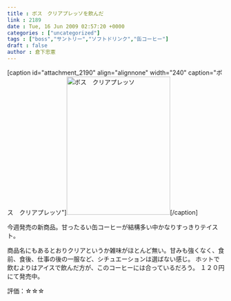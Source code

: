 ```yaml
---
title : ボス　クリアプレッソを飲んだ
link : 2189
date : Tue, 16 Jun 2009 02:57:20 +0000
categories : ["uncategorized"]
tags : ["boss","サントリー","ソフトドリンク","缶コーヒー"]
draft : false
author : 倉下忠憲
---
```


[caption id="attachment_2190" align="alignnone" width="240" caption="ボス　クリアプレッソ"]<img src="https://rashita.net/blog/wp-content/uploads/2009/06/090616_07350001.jpg" alt="ボス　クリアプレッソ" title="ボス　クリアプレッソ" width="240" height="320" class="size-full wp-image-2190" />[/caption]

今週発売の新商品。甘ったるい缶コーヒーが結構多い中かなりすっきりテイスト。

商品名にもあるとおりクリアというか雑味がほとんど無い。甘みも強くなく、食前、食後、仕事の後の一服など、シチュエーションは選ばない感じ。
ホットで飲むよりはアイスで飲んだ方が、このコーヒーには合っているだろう。
１２０円にて発売中。

評価：☆☆☆